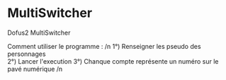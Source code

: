 # MultiSwitcher
Dofus2 MultiSwitcher

Comment utiliser le programme : /n
1°) Renseigner les pseudo des personnages </BR>
2°) Lancer l'execution </n>
3°) Chanque compte représente un numéro sur le pavé numérique /n
